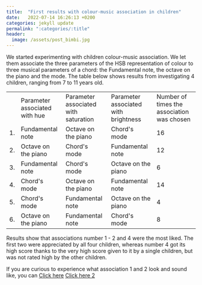 ```yaml
---
title:  "First results with colour-music association in children"
date:   2022-07-14 16:26:13 +0200
categories: jekyll update
permalink: ":categories/:title"
header:
  image: /assets/post_bimbi.jpg
---
```

We started experimenting with children colour-music association. We let them associate the three parameters of the HSB representation of colour to three musical parameters of a chord: the Fundamental note, the octave on the piano and the mode.
The table below shows results from investigating 4 children, ranging from 7 to 11 years old.

<table>
  <tr>
    <td> </td>
    <td>Parameter associated with hue</td>
    <td>Parameter associated with saturation</td>
    <td>Parameter associated with brightness</td>
    <td>Number of times the association was chosen</td>
  </tr>
  <tr>
    <td>1.</td>
    <td>Fundamental note</td>
    <td>Octave on the piano</td>
    <td>Chord's mode</td>
    <td>16</td>
  </tr>
  <tr>
    <td>2.</td>
    <td>Octave on the piano</td>
    <td>Chord's mode</td>
    <td>Fundamental note</td>
    <td>12</td>
  </tr>
  <tr>
    <td>3.</td>
    <td>Fundamental note</td>
    <td>Chord's mode</td>
    <td>Octave on the piano</td>
    <td>6</td>
  </tr>
  <tr>
    <td>4.</td>
    <td>Chord's mode</td>
    <td>Octave on the piano</td>
    <td>Fundamental note</td>
    <td>14</td>
  </tr>
  <tr>
    <td>5.</td>
    <td>Chord's mode</td>
    <td>Fundamental note</td>
    <td>Octave on the piano</td>
    <td>4</td>
  </tr>
  <tr>
    <td>6.</td>
    <td>Octave on the piano</td>
    <td>Fundamental note</td>
    <td>Chord's mode</td>
    <td>8</td>
  </tr>
</table>

Results show that associations number 1 - 2 and 4 were the most liked. The first two were appreciated by all four children, whereas number 4 got its high score thanks to the very high score given to it by a single children, but was not rated high by the other children.

If you are curious to experience what association 1 and 2 look and sound like, you can
[Click here](/beyond_sensing/p5/ColorPickerArmonico/)
[Click here 2](/beyond_sensing/p5/TestMappatura/)
